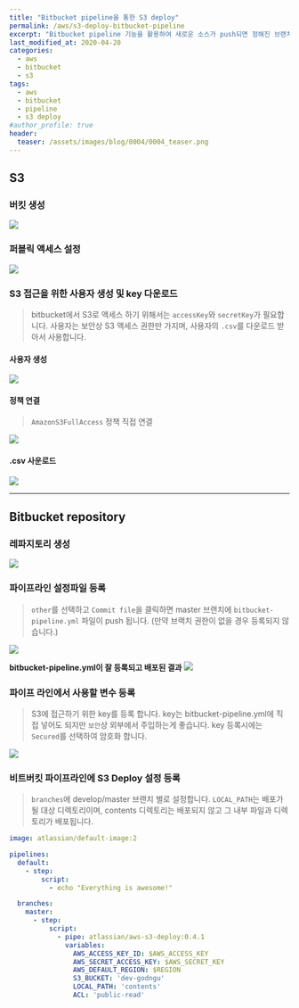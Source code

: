 ```yaml
---
title: "Bitbucket pipeline을 통한 S3 deploy"
permalink: /aws/s3-deploy-bitbucket-pipeline
excerpt: "Bitbucket pipeline 기능을 활용하여 새로운 소스가 push되면 정해진 브랜치를 통해서 S3로 자동 Deploy 되도록 설정 합니다."
last_modified_at: 2020-04-20
categories:
  - aws
  - bitbucket
  - s3
tags:
  - aws
  - bitbucket
  - pipeline
  - s3 deploy
#author_profile: true
header:
  teaser: /assets/images/blog/0004/0004_teaser.png
---
```

## S3
### 버킷 생성
![](/assets/images/blog/0004/image01.png)

### 퍼블릭 액세스 설정
![](/assets/images/blog/0004/image02.png)

### S3 접근을 위한 사용자 생성 및 key 다운로드
> bitbucket에서 S3로 액세스 하기 위해서는 `accessKey`와 `secretKey`가 필요합니다.
> 사용자는 보안상 S3 액세스 권한만 가지며, 사용자의 `.csv`를 다운로드 받아서 사용합니다.

#### 사용자 생성
![](/assets/images/blog/0004/image03.png)

#### 정책 연결
> `AmazonS3FullAccess` 정책 직접 연결

![](/assets/images/blog/0004/image04.png)

#### .csv 사운로드
![](/assets/images/blog/0004/image05.png)


---
## Bitbucket repository
### 레파지토리 생성
![](/assets/images/blog/0004/image06.png)

### 파이프라인 설정파일 등록
> `other`를 선택하고 `Commit file`을 클릭하면 master 브랜치에 `bitbucket-pipeline.yml` 파일이 push 됩니다.
> (만약 브랙치 권한이 없을 경우 등록되지 않습니다.)

![](/assets/images/blog/0004/image07.png)

__bitbucket-pipeline.yml이 잘 등록되고 배포된 결과__
![](/assets/images/blog/0004/image08.png)

### 파이프 라인에서 사용할 변수 등록
> S3에 접근하기 위한 key를 등록 합니다.
> key는 bitbucket-pipeline.yml에 직접 넣어도 되지만 `보안`상 외부에서 주입하는게 좋습니다.
> key 등록시에는 `Secured`를 선택하여 암호화 합니다.

![](/assets/images/blog/0004/image09.png)

### 비트버킷 파이프라인에 S3 Deploy 설정 등록
> `branches`에 develop/master 브랜치 별로 설정합니다.
> `LOCAL_PATH`는 배포가 될 대상 디렉토리이며, contents 디렉토리는 배포되지 않고 그 내부 파일과 디렉토리가 배포됩니다.

```yaml
image: atlassian/default-image:2

pipelines:
  default:
    - step:
        script:
          - echo "Everything is awesome!"

  branches:
    master:
      - step:
          script:
            - pipe: atlassian/aws-s3-deploy:0.4.1
              variables:
                AWS_ACCESS_KEY_ID: $AWS_ACCESS_KEY
                AWS_SECRET_ACCESS_KEY: $AWS_SECRET_KEY
                AWS_DEFAULT_REGION: $REGION
                S3_BUCKET: 'dev-godngu'
                LOCAL_PATH: 'contents'
                ACL: 'public-read'
```
